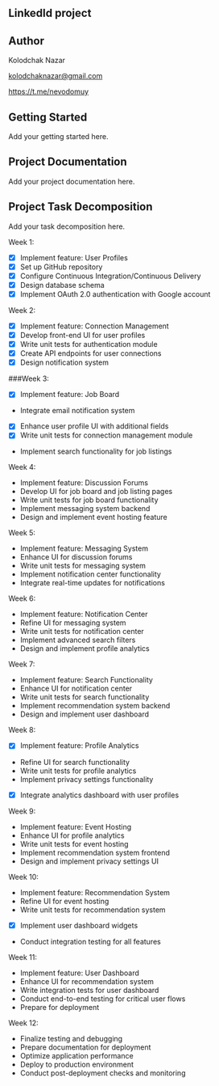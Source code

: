 ## LinkedId project

## Author
Kolodchak Nazar

kolodchaknazar@gmail.com

https://t.me/nevodomuy

## Getting Started
Add your getting started here.

## Project Documentation
Add your project documentation here.

## Project Task Decomposition
Add your task decomposition here.

Week 1:
  - [x] Implement feature: User Profiles  
  - [x] Set up GitHub repository
  - [x] Configure Continuous Integration/Continuous Delivery
  - [x] Design database schema
  - [x] Implement OAuth 2.0 authentication with Google account
  
Week 2:
  - [x] Implement feature: Connection Management
  - [x] Develop front-end UI for user profiles
  - [x] Write unit tests for authentication module
  - [x] Create API endpoints for user connections
  - [x] Design notification system
  
###Week 3:
  - [x] Implement feature: Job Board
  - Integrate email notification system
  - [x] Enhance user profile UI with additional fields
  - [x] Write unit tests for connection management module
  - Implement search functionality for job listings

Week 4:
  - Implement feature: Discussion Forums
  - Develop UI for job board and job listing pages
  - Write unit tests for job board functionality
  - Implement messaging system backend
  - Design and implement event hosting feature
  
Week 5:
  - Implement feature: Messaging System
  - Enhance UI for discussion forums
  - Write unit tests for messaging system
  - Implement notification center functionality
  - Integrate real-time updates for notifications
  
Week 6:
  - Implement feature: Notification Center
  - Refine UI for messaging system
  - Write unit tests for notification center
  - Implement advanced search filters
  - Design and implement profile analytics
  
Week 7:
  - Implement feature: Search Functionality
  - Enhance UI for notification center
  - Write unit tests for search functionality
  - Implement recommendation system backend
  - Design and implement user dashboard
  
Week 8:
  - [x] Implement feature: Profile Analytics
  - Refine UI for search functionality
  - Write unit tests for profile analytics
  - Implement privacy settings functionality
  - [x] Integrate analytics dashboard with user profiles
  
Week 9:
  - Implement feature: Event Hosting
  - Enhance UI for profile analytics
  - Write unit tests for event hosting
  - Implement recommendation system frontend
  - Design and implement privacy settings UI
  
Week 10:
  - Implement feature: Recommendation System
  - Refine UI for event hosting
  - Write unit tests for recommendation system
  - [x] Implement user dashboard widgets
  - Conduct integration testing for all features
  
Week 11:
  - Implement feature: User Dashboard
  - Enhance UI for recommendation system
  - Write integration tests for user dashboard
  - Conduct end-to-end testing for critical user flows
  - Prepare for deployment
  
Week 12:
  - Finalize testing and debugging
  - Prepare documentation for deployment
  - Optimize application performance
  - Deploy to production environment
  - Conduct post-deployment checks and monitoring


